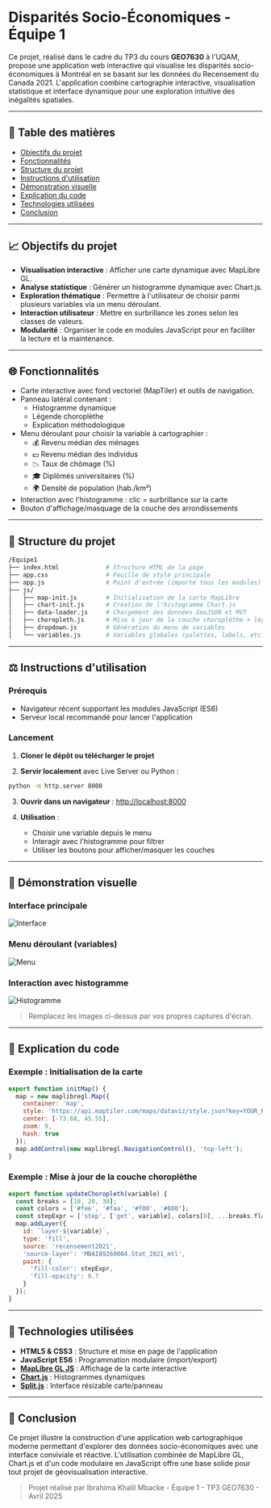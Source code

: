 # Disparités Socio-Économiques - Équipe 1

Ce projet, réalisé dans le cadre du TP3 du cours **GEO7630** à l'UQAM, propose une application web interactive qui visualise les disparités socio-économiques à Montréal en se basant sur les données du Recensement du Canada 2021. L'application combine cartographie interactive, visualisation statistique et interface dynamique pour une exploration intuitive des inégalités spatiales.

---

## 📅 Table des matières

- [Objectifs du projet](#objectifs-du-projet)
- [Fonctionnalités](#fonctionnalités)
- [Structure du projet](#structure-du-projet)
- [Instructions d'utilisation](#instructions-dutilisation)
- [Démonstration visuelle](#démonstration-visuelle)
- [Explication du code](#explication-du-code)
- [Technologies utilisées](#technologies-utilisées)
- [Conclusion](#conclusion)

---

## 📈 Objectifs du projet

- **Visualisation interactive** : Afficher une carte dynamique avec MapLibre GL.
- **Analyse statistique** : Générer un histogramme dynamique avec Chart.js.
- **Exploration thématique** : Permettre à l'utilisateur de choisir parmi plusieurs variables via un menu déroulant.
- **Interaction utilisateur** : Mettre en surbrillance les zones selon les classes de valeurs.
- **Modularité** : Organiser le code en modules JavaScript pour en faciliter la lecture et la maintenance.

---

## 🌐 Fonctionnalités

- Carte interactive avec fond vectoriel (MapTiler) et outils de navigation.
- Panneau latéral contenant :
  - Histogramme dynamique
  - Légende choroplèthe
  - Explication méthodologique
- Menu déroulant pour choisir la variable à cartographier :
  - 💰 Revenu médian des ménages
  - 💵 Revenu médian des individus
  - 📉 Taux de chômage (%)
  - 🎓 Diplômés universitaires (%)
  - 🌍 Densité de population (hab./km²)
- Interaction avec l'histogramme : clic = surbrillance sur la carte
- Bouton d'affichage/masquage de la couche des arrondissements

---

## 📁 Structure du projet

```bash
/Equipe1
├── index.html             # Structure HTML de la page
├── app.css                # Feuille de style principale
├── app.js                 # Point d'entrée (importe tous les modules)
├── js/
│   ├── map-init.js        # Initialisation de la carte MapLibre
│   ├── chart-init.js      # Création de l'histogramme Chart.js
│   ├── data-loader.js     # Chargement des données GeoJSON et MVT
│   ├── choropleth.js      # Mise à jour de la couche choroplèthe + légende
│   ├── dropdown.js        # Génération du menu de variables
│   └── variables.js       # Variables globales (palettes, labels, etc.)
```

---

## ⚖️ Instructions d'utilisation

### Prérequis
- Navigateur récent supportant les modules JavaScript (ES6)
- Serveur local recommandé pour lancer l'application

### Lancement
1. **Cloner le dépôt ou télécharger le projet**

2. **Servir localement** avec Live Server ou Python :
```bash
python -m http.server 8000
```

3. **Ouvrir dans un navigateur** :  [http://localhost:8000](http://localhost:8000)

4. **Utilisation** :
   - Choisir une variable depuis le menu
   - Interagir avec l'histogramme pour filtrer
   - Utiliser les boutons pour afficher/masquer les couches

---

## 🎨 Démonstration visuelle

### Interface principale
![Interface](./captures/interface.png)

### Menu déroulant (variables)
![Menu](./captures/menu.png)

### Interaction avec histogramme
![Histogramme](./captures/histogramme.png)

> Remplacez les images ci-dessus par vos propres captures d'écran.

---

## 📃 Explication du code

### Exemple : Initialisation de la carte
```js
export function initMap() {
  map = new maplibregl.Map({
    container: 'map',
    style: 'https://api.maptiler.com/maps/dataviz/style.json?key=YOUR_KEY',
    center: [-73.68, 45.55],
    zoom: 9,
    hash: true
  });
  map.addControl(new maplibregl.NavigationControl(), 'top-left');
}
```

### Exemple : Mise à jour de la couche choroplèthe
```js
export function updateChoropleth(variable) {
  const breaks = [10, 20, 30];
  const colors = ['#fee', '#faa', '#f00', '#800'];
  const stepExpr = ['step', ['get', variable], colors[0], ...breaks.flatMap((b, i) => [b, colors[i + 1]])];
  map.addLayer({
    id: `layer-${variable}`,
    type: 'fill',
    source: 'recensement2021',
    'source-layer': 'MBAI89260004.Stat_2021_mtl',
    paint: {
      'fill-color': stepExpr,
      'fill-opacity': 0.7
    }
  });
}
```

---

## 🚀 Technologies utilisées

- **HTML5 & CSS3** : Structure et mise en page de l'application
- **JavaScript ES6** : Programmation modulaire (import/export)
- **[MapLibre GL JS](https://maplibre.org/)** : Affichage de la carte interactive
- **[Chart.js](https://www.chartjs.org/)** : Histogrammes dynamiques
- **[Split.js](https://split.js.org/)** : Interface résizable carte/panneau

---

## 🙌 Conclusion

Ce projet illustre la construction d'une application web cartographique moderne permettant d'explorer des données socio-économiques avec une interface conviviale et réactive. L'utilisation combinée de MapLibre GL, Chart.js et d'un code modulaire en JavaScript offre une base solide pour tout projet de géovisualisation interactive.

> Projet réalisé par Ibrahima Khalil Mbacke - Équipe 1 - TP3 GEO7630 - Avril 2025

